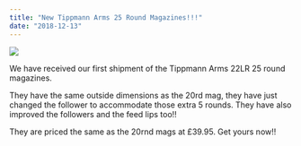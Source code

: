 ```yaml
---
title: "New Tippmann Arms 25 Round Magazines!!!"
date: "2018-12-13"
---
```


![](https://res.cloudinary.com/shooting-supplies/image/upload/v1573564321/Tippmann-Arms-M4-22-25-22LR-magazine_opcpgq_bjvxec-1_glk4mc.jpg)

We have received our first shipment of the Tippmann Arms 22LR 25 round magazines.

They have the same outside dimensions as the 20rd mag, they have just changed the follower to accommodate those extra 5 rounds. They have also improved the followers and the feed lips too!!

They are priced the same as the 20rnd mags at £39.95. Get yours now!!

